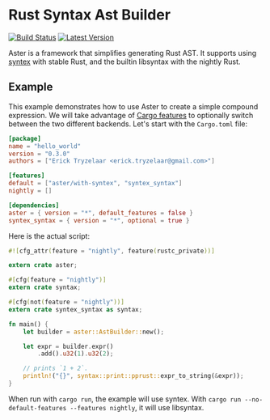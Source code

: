 Rust Syntax Ast Builder
=======================
[![Build Status](https://travis-ci.org/serde-rs/aster.svg?branch=master)](https://travis-ci.org/serde-rs/aster)
[![Latest Version](https://img.shields.io/crates/v/aster.svg)](https://crates.io/crates/aster)

Aster is a framework that simplifies generating Rust AST. It supports using
[syntex](https://github.com/erickt/rust-syntex) with stable Rust, and the builtin
libsyntax with the nightly Rust.

Example
-------

This example demonstrates how to use Aster to create a simple compound
expression. We will take advantage of
[Cargo features](http://doc.crates.io/manifest.html#the-[features]-section) to
optionally switch between the two different backends. Let's start with the
`Cargo.toml` file:

```toml
[package]
name = "hello_world"
version = "0.3.0"
authors = ["Erick Tryzelaar <erick.tryzelaar@gmail.com>"]

[features]
default = ["aster/with-syntex", "syntex_syntax"]
nightly = []

[dependencies]
aster = { version = "*", default_features = false }
syntex_syntax = { version = "*", optional = true }
```

Here is the actual script:

```rust
#![cfg_attr(feature = "nightly", feature(rustc_private))]

extern crate aster;

#[cfg(feature = "nightly")]
extern crate syntax;

#[cfg(not(feature = "nightly"))]
extern crate syntex_syntax as syntax;

fn main() {
    let builder = aster::AstBuilder::new();

    let expr = builder.expr()
        .add().u32(1).u32(2);

    // prints `1 + 2`.
    println!("{}", syntax::print::pprust::expr_to_string(&expr));
}
```

When run with `cargo run`, the example will use syntex. With
`cargo run --no-default-features --features nightly`, it will use libsyntax.
